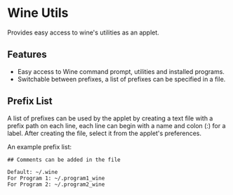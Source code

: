 Wine Utils
==========

Provides easy access to wine's utilities as an applet.

## Features

 * Easy access to Wine command prompt, utilities and installed programs.
 * Switchable between prefixes, a list of prefixes can be specified in a file.

## Prefix List

A list of prefixes can be used by the applet by creating a text file with a
prefix path on each line, each line can begin with a name and colon (:) for
a label. After creating the file, select it from the applet's preferences.

An example prefix list:

    ## Comments can be added in the file
    
    Default: ~/.wine
    For Program 1: ~/.program1_wine
    For Program 2: ~/.program2_wine



